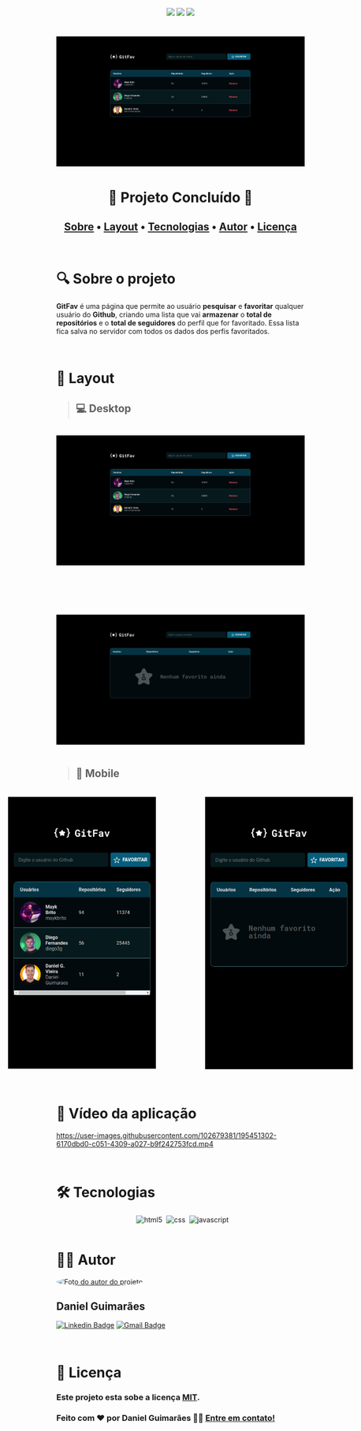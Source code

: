 <p align="center">
  <img src="https://img.shields.io/static/v1?label=license&message=MIT&color=8022F5&style=flat">
  <img src="https://img.shields.io/static/v1?label=languages&message=3&color=A8A60C&style=flat">
  <a href="https://www.linkedin.com/in/daniel-guimaraes-vieira/"><img src="https://img.shields.io/static/v1?label=feito%20por&message=Daniel&color=4B00A8&style=flat"></a>

</p>

<h1 align="center">
    <img alt="Banner do projeto" title="#GitFav 2.0" src="./assets/banner-desktop.png" />
</h1>

<h1 align ="center">
	🚀 Projeto Concluído 🚀
</h1>

<h2 align="center">
 <a href="#-sobre-o-projeto">Sobre</a> •
 <a href="#-layout">Layout</a> •
 <a href="#-tecnologias">Tecnologias</a> •
 <a href="#-autor">Autor</a> •
 <a href="#user-content--licença">Licença</a>
</h2>

<br>

# 🔍 Sobre o projeto

**GitFav** é uma página que permite ao usuário **pesquisar** e **favoritar** qualquer usuário do **Github**, criando uma lista que vai **armazenar** o **total de repositórios** e o **total de seguidores** do perfil que for favoritado. Essa lista fica salva no servidor com todos os dados dos perfis favoritados.

<br>

# 🎨 Layout

> ## 💻 Desktop

<br>

<div align="center" style = "display: flex; flex-direction: column; justify-content: center; gap: 100px">
  <img alt="Banner do projeto para desktop" title="#GitFav 2.0" src="./assets/banner-desktop.png" width="600px">
  <img alt="Banner do projeto para desktop" title="#GitFav 2.0" src="./assets/banner-desktop2.png" width="600px">
</div>

<br>

> ## 📱 Mobile

<br>

<div align="center" style = "display: flex; align-items: flex-start; gap: 100px; justify-content: center;">
  <img alt="Banner do projeto para mobile com o tema claro" title="#GitFav 2.0" src="./assets/banner-mobile.png" width="300px">
 <img alt="Banner do projeto para mobile com o tema claro" title="#SpaUniverse" src="./assets/banner-mobile2.png" width="300px">
</div>

<br>
<br>

# 🎥 Vídeo da aplicação

https://user-images.githubusercontent.com/102679381/195451302-6170dbd0-c051-4309-a027-b9f242753fcd.mp4

<br>

# 🛠 Tecnologias

<div align="center" style="display:flex; justify-content: center; gap: 8px"><br/>
  <img align="center" alt="html5" src="https://img.shields.io/badge/HTML5-E34F26?style=for-the-badge&logo=html5&logoColor=white" />
  <img align="center" alt="css" src="https://img.shields.io/badge/CSS3-1572B6?style=for-the-badge&logo=css3&logoColor=white" />
  <img align="center" alt="javascript" src="https://img.shields.io/badge/JavaScript-F7DF1E?style=for-the-badge&logo=javascript&logoColor=black" />
</div><br/>

# 👨‍💻 Autor

<a href="https://www.linkedin.com/in/daniel-guimaraes-vieira/">
 <img style="border-radius: 50%;" src="https://avatars.githubusercontent.com/u/102679381?s=400&u=455e0e12c6d9f088ef8ff8f33bd2205f4847476e&v=4" width="100px;" alt="Foto do autor do projeto"/>
</a>
 <br />

## Daniel Guimarães

[![Linkedin Badge](https://img.shields.io/badge/-Daniel-blue?style=flat-square&logo=Linkedin&logoColor=white&link=https://www.linkedin.com/in/daniel-guimaraes-vieira/)](https://www.linkedin.com/in/daniel-guimaraes-vieira/)
[![Gmail Badge](https://img.shields.io/badge/-daniel.guimaraes.vieira.dev@gmail.com-c14438?style=flat-square&logo=Gmail&logoColor=white&link=mailto:daniel.guimaraes.vieira.dev@gmail.com)](mailto:daniel.guimaraes.vieira.dev@gmail.com)

<br/>

# 📝 Licença

### Este projeto esta sobe a licença [MIT](./LICENSE).

### Feito com ❤️ por Daniel Guimarães 👋🏽 [Entre em contato!](https://www.linkedin.com/in/daniel-guimaraes-vieira/)
